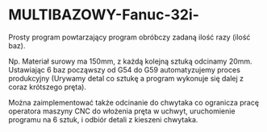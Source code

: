 # MULTIBAZOWY-Fanuc-32i-

Prosty program powtarzający program obróbczy zadaną ilość razy (ilość baz).

Np. Materiał surowy ma 150mm, z każdą kolejną sztuką odcinamy 20mm. Ustawiając 6 baz począwszy od G54 do G59 automatyzujemy
proces produkcyjny (Urywamy detal co sztukę a program wykonuje się dalej z coraz krótszego pręta). 

Można zaimplementować także odcinanie do chwytaka co ogranicza pracę operatora maszyny CNC do włożenia pręta w uchwyt, uruchomienie programu na 6 sztuk,
i odbiór detali z kieszeni chwytaka.
